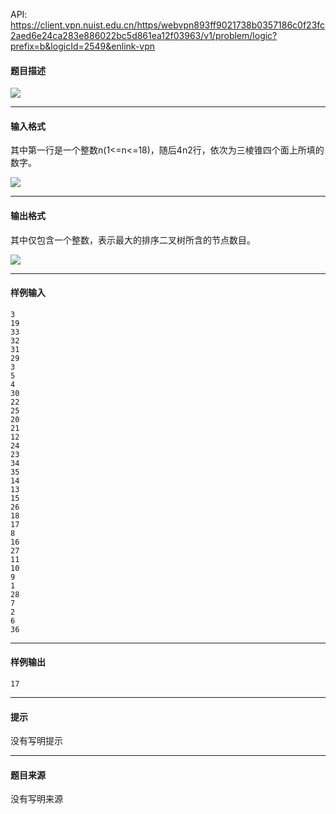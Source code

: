 API: https://client.vpn.nuist.edu.cn/https/webvpn893ff9021738b0357186c0f23fc2aed6e24ca283e886022bc5d861ea12f03963/v1/problem/logic?prefix=b&logicId=2549&enlink-vpn

#### 题目描述

![](../file/2549_0.jpg)

---

#### 输入格式

其中第一行是一个整数n(1<=n<=18)，随后4n2行，依次为三棱锥四个面上所填的数字。

![](../file/2549_0.jpg)

---

#### 输出格式

其中仅包含一个整数，表示最大的排序二叉树所含的节点数目。

![](../file/2549_0.jpg)

---

#### 样例输入
```
3
19
33
32
31
29
3
5
4
30
22
25
20
21
12
24
23
34
35
14
13
15
26
18
17
8
16
27
11
10
9
1
28
7
2
6
36

```

---

#### 样例输出
```
17

```

---

#### 提示

没有写明提示

---

#### 题目来源

没有写明来源